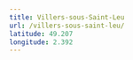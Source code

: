 ```yaml
---
title: Villers-sous-Saint-Leu
url: /villers-sous-saint-leu/
latitude: 49.207
longitude: 2.392
---
```

